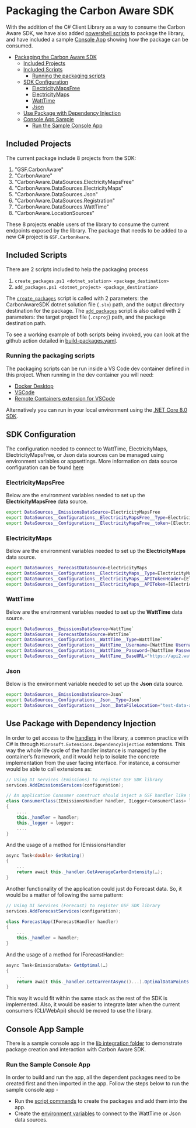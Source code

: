 # Packaging the Carbon Aware SDK

With the addition of the C# Client Library as a way to consume the Carbon Aware
SDK, we have also added [powershell scripts](../scripts/package/) to package the
library, and have included a sample [Console App](../samples/lib-integration/)
showing how the package can be consumed.

- [Packaging the Carbon Aware SDK](#packaging-the-carbon-aware-sdk)
  - [Included Projects](#included-projects)
  - [Included Scripts](#included-scripts)
    - [Running the packaging scripts](#running-the-packaging-scripts)
  - [SDK Configuration](#sdk-configuration)
    - [ElectricityMapsFree](#electricitymapsfree)
    - [ElectricityMaps](#electricitymaps)
    - [WattTime](#watttime)
    - [Json](#json)
  - [Use Package with Dependency Injection](#use-package-with-dependency-injection)
  - [Console App Sample](#console-app-sample)
    - [Run the Sample Console App](#run-the-sample-console-app)

## Included Projects

The current package include 8 projects from the SDK:

1. "GSF.CarbonAware"
2. "CarbonAware"
3. "CarbonAware.DataSources.ElectricityMapsFree"
4. "CarbonAware.DataSources.ElectricityMaps"
5. "CarbonAware.DataSources.Json"
6. "CarbonAware.DataSources.Registration"
7. "CarbonAware.DataSources.WattTime"
8. "CarbonAware.LocationSources"

These 8 projects enable users of the library to consume the current endpoints
exposed by the library. The package that needs to be added to a new C# project
is `GSF.CarbonAware`.

## Included Scripts

There are 2 scripts included to help the packaging process

1. `create_packages.ps1 <dotnet_solution> <package_destination>`
2. `add_packages.ps1 <dotnet_project> <package_destination>`

The [`create_packages`](../scripts/package/create_packages.ps1) script is called
with 2 parameters: the CarbonAwareSDK dotnet solution file (`.sln`) path, and
the output directory destination for the package. The
[`add_packages`](../scripts/package/add_packages.ps1) script is also called with
2 parameters: the target project file (`.csproj`) path, and the package
destination path.

To see a working example of both scripts being invoked, you can look at the
github action detailed in
[build-packages.yaml](../.github/workflows/build-packages.yaml).

### Running the packaging scripts

The packaging scripts can be run inside a VS Code dev container defined in this
project. When running in the dev container you will need:

- [Docker Desktop](https://www.docker.com/products/docker-desktop/)
- [VSCode](https://code.visualstudio.com/)
- [Remote Containers extension for VSCode](https://marketplace.visualstudio.com/items?itemName=ms-vscode-remote.remote-containers)

Alternatively you can run in your local environment using the
[.NET Core 8.0 SDK](https://dotnet.microsoft.com/en-us/download/dotnet/8.0).

## SDK Configuration

The configuration needed to connect to WattTime, ElectricityMaps,
ElectricityMapsFree, or Json data sources can be managed using environment
variables or appsettings.
More information on data source configuration can be found
[here](https://github.com/Green-Software-Foundation/carbon-aware-sdk/blob/dev/docs/configuration.md#datasources)

### ElectricityMapsFree

Below are the environment variables needed to set up the
**ElectricityMapsFree** data source.

```bash
export DataSources__EmissionsDataSource=ElectricityMapsFree
export DataSources__Configurations__ElectricityMapsFree__Type=ElectricityMapsFree
export DataSources__Configurations__ElectricityMapsFree__token=[ElectricityMapsFree APIToken]`
```

### ElectricityMaps

Below are the environment variables needed to set up the
**ElectricityMaps** data source.

```bash
export DataSources__ForecastDataSource=ElectricityMaps
export DataSources__Configurations__ElectricityMaps__Type=ElectricityMaps
export DataSources__Configurations__ElectricityMaps__APITokenHeader=[ElectricityMaps APITokenHeader]
export DataSources__Configurations__ElectricityMaps__APIToken=[ElectricityMaps APIToken]`
```

### WattTime

Below are the environment variables needed to set up the
**WattTime** data source.

```bash
export DataSources__EmissionsDataSource=WattTime`
export DataSources__ForecastDataSource=WattTime`
export DataSources__Configurations__WattTime__Type=WattTime`
export DataSources__Configurations__WattTime__Username=[WattTime Username]`
export DataSources__Configurations__WattTime__Password=[WattTime Password]`
export DataSources__Configurations__WattTime__BaseURL="https://api2.watttime.org/v2/"`
```

### Json

Below is the environment variable needed to set up the
**Json** data source.

```bash
export DataSources__EmissionsDataSource=Json`
export DataSources__Configurations__Json__Type=Json`
export DataSources__Configurations__Json__DataFileLocation="test-data-azure-emissions.json"`
```

## Use Package with Dependency Injection

In order to get access to the
[handlers](./architecture/c%23-client-library.md#handlers) in the library, a
common practice with C# is through `Microsoft.Extensions.DependencyInjection`
extensions. This way the whole life cycle of the handler instance is managed by
the container’s framework, and it would help to isolate the concrete
implementation from the user facing interface. For instance, a consumer would be
able to call extensions as:

```c#
// Using DI Services (Emissions) to register GSF SDK library
services.AddEmissionsServices(configuration);
```

```c#
// An application Consumer construct should inject a GSF handler like the following example
class ConsumerClass(IEmissionsHandler handler, ILogger<ConsumerClass> logger)
{
    ....
    this._handler = handler;
    this._logger = logger;
    ....
}
```

And the usage of a method for IEmissionsHandler

```c#
async Task<double> GetRating()
{
    ...
    return await this._handler.GetAverageCarbonIntensity(…);
}
```

Another functionality of the application could just do Forecast data. So, it
would be a matter of following the same pattern:

```c#
// Using DI Services (Forecast) to register GSF SDK library
services.AddForecastServices(configuration);
```

```c#
class ForecastApp(IForecastHandler handler)
{
    ...
    this._handler = handler;
}
```

And the usage of a method for IForecastHandler:

```c#
async Task<EmissionsData> GetOptimal(…)
{
    ...
    return await this._handler.GetCurrentAsync()...).OptimalDataPoints.First();
}
```

This way it would fit within the same stack as the rest of the SDK is
implemented. Also, it would be easier to integrate later when the current
consumers (CLI/WebApi) should be moved to use the library.

## Console App Sample

There is a sample console app in the
[lib integration folder](../samples/lib-integration/ConsoleApp/) to demonstrate
package creation and interaction with Carbon Aware SDK.

### Run the Sample Console App

In order to build and run the app, all the dependent packages need to be created
first and then imported in the app. Follow the steps below to run the sample
console app -

- Run the [script commands](#included-scripts) to create the packages and add
  them into the app.
- Create the [environment variables](#sdk-configuration) to connect to the
  WattTime or Json data sources.
